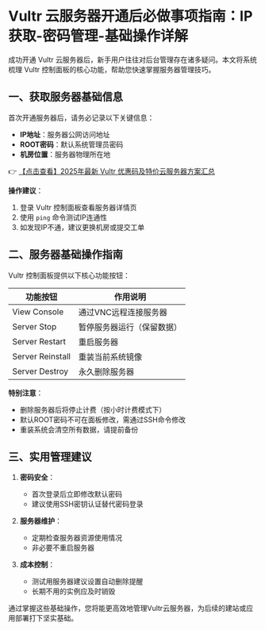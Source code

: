 # Vultr 云服务器开通后必做事项指南：IP获取-密码管理-基础操作详解

成功开通 Vultr 云服务器后，新手用户往往对后台管理存在诸多疑问。本文将系统梳理 Vultr 控制面板的核心功能，帮助您快速掌握服务器管理技巧。

## 一、获取服务器基础信息

首次开通服务器后，请务必记录以下关键信息：
- **IP地址**：服务器公网访问地址
- **ROOT密码**：默认系统管理员密码
- **机房位置**：服务器物理所在地

👉 [【点击查看】2025年最新 Vultr 优惠码及特价云服务器方案汇总](https://bit.ly/VuLtr)

**操作建议**：
1. 登录 Vultr 控制面板查看服务器详情页
2. 使用 `ping` 命令测试IP连通性
3. 如发现IP不通，建议更换机房或提交工单

## 二、服务器基础操作指南

Vultr 控制面板提供以下核心功能按钮：

| 功能按钮 | 作用说明 |
|---------|----------|
| View Console | 通过VNC远程连接服务器 |
| Server Stop | 暂停服务器运行（保留数据） |
| Server Restart | 重启服务器 |
| Server Reinstall | 重装当前系统镜像 |
| Server Destroy | 永久删除服务器 |

**特别注意**：
- 删除服务器后将停止计费（按小时计费模式下）
- 默认ROOT密码不可在面板修改，需通过SSH命令修改
- 重装系统会清空所有数据，请提前备份

## 三、实用管理建议

1. **密码安全**：
   - 首次登录后立即修改默认密码
   - 建议使用SSH密钥认证替代密码登录

2. **服务器维护**：
   - 定期检查服务器资源使用情况
   - 非必要不重启服务器

3. **成本控制**：
   - 测试用服务器建议设置自动删除提醒
   - 长期不用的实例应及时销毁

通过掌握这些基础操作，您将能更高效地管理Vultr云服务器，为后续的建站或应用部署打下坚实基础。